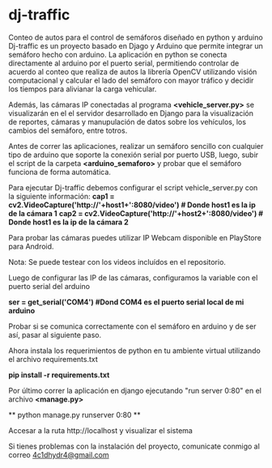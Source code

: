 # dj-traffic
Conteo de autos para el control de semáforos diseñado en python y arduino
Dj-traffic es un proyecto basado en Djago y Arduino que permite integrar un semáforo hecho con arduino. La aplicación en python se conecta directamente al arduino por el puerto serial, permitiendo controlar de acuerdo al conteo que realiza de autos la librería OpenCV utilizando visión computacional y calcular el lado del semáforo con mayor tráfico y decidir los tiempos para alivianar la carga vehicular.

Además, las cámaras IP conectadas al programa **<vehicle_server.py>** se visualizarán en el el servidor desarrollado en Django para la visualización de reportes, cámaras y manupulación de datos sobre los vehículos, los cambios del semáforo, entre totros.

Antes de correr las aplicaciones, realizar un semáforo sencillo con cualquier tipo de arduino que soporte la conexión serial por puerto USB, luego, subir el script de la carpeta **<arduino_semaforo>** y probar que el semáforo funciona de forma automática.

Para ejecutar Dj-traffic debemos configurar el script vehicle_server.py con la siguiente información:
 **cap1 = cv2.VideoCapture('http://'+host1+':8080/video') # Donde host1 es la ip de la cámara 1**
 **cap2 = cv2.VideoCapture('http://'+host2+':8080/video') # Donde host1 es la ip de la cámara 2**

Para probar las cámaras puedes utilizar IP Webcam disponible en PlayStore para Android.

 Nota: Se puede testear con los videos incluídos en el repositorio.

Luego de configurar las IP de las cámaras, configuramos la variable **<ser>** con el puerto serial del arduino

**ser = get_serial('COM4') #Dond COM4 es el puerto serial local de mi arduino**

Probar si se comunica correctamente con el semáforo en arduino y de ser así, pasar al siguiente paso.

Ahora instala los requerimientos de python en tu ambiente virtual utilizando el archivo requirements.txt

**pip install -r requirements.txt**

Por último correr la aplicación en django ejecutando "run server 0:80" en el archivo **<manage.py>**

** python manage.py runserver 0:80 **

Accesar a la ruta http://localhost y visualizar el sistema

Si tienes problemas con la instalación del proyecto, comunicate conmigo al correo 4c1dhydr4@gmail.com


